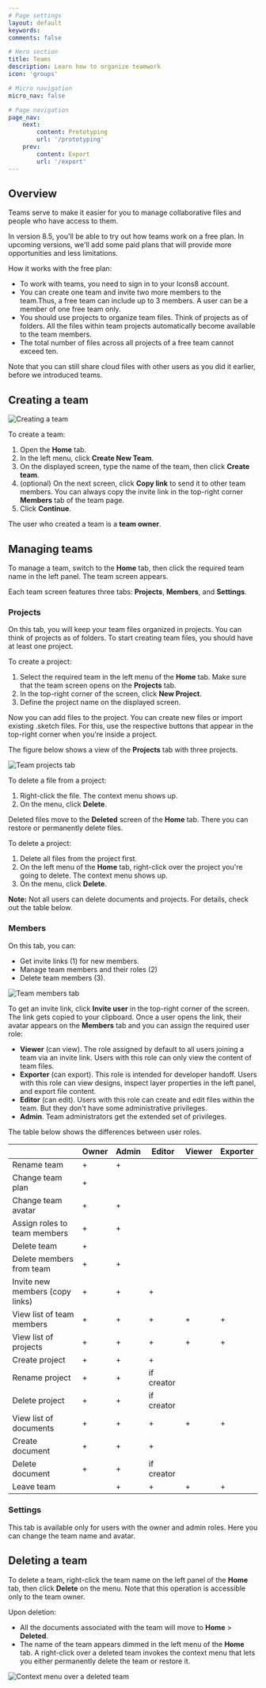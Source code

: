 ```yaml
---
# Page settings
layout: default
keywords:
comments: false

# Hero section
title: Teams
description: Learn how to organize teamwork
icon: 'groups'

# Micro navigation
micro_nav: false

# Page navigation
page_nav:
    next:
        content: Prototyping
        url: '/prototyping'
    prev:
        content: Export
        url: '/export'
---
```


## Overview

Teams serve to make it easier for you to manage collaborative files and people who have access to them.

In version 8.5, you'll be able to try out how teams work on a free plan. In upcoming versions, we'll add some paid plans that will provide more opportunities and less limitations.

How it works with the free plan:

* To work with teams, you need to sign in to your Icons8 account.
* You can create one team and invite two more members to the team.Thus, a free team can include up to 3 members. A user can be a member of one free team only.
* You should use projects to organize team files. Think of projects as of folders. All the files within team projects automatically become available to the team members.
* The total number of files across all projects of a free team cannot exceed ten.

Note that you can still share cloud files with other users as you did it earlier, before we introduced teams.

## Creating a team

![Creating a team](public/teams-add.png)



To create a team:

1. Open the **Home** tab.
2. In the left menu, click **Create New Team**.
3. On the displayed screen, type the name of the team, then click **Create team**.
4. (optional) On the next screen, click **Copy link** to send it to other team members. You can always copy the invite link in the top-right corner **Members** tab of the team page.  
5. Click **Continue**.

The user who created a team is a **team owner**.


## Managing teams

To manage a team, switch to the **Home** tab, then click the required team name in the left panel. The team screen appears.

Each team screen features three tabs: **Projects**, **Members**, and **Settings**.

### Projects

On this tab, you will keep your team files organized in projects. You can think of projects as of folders. To start creating team files, you should have at least one project.

To create a project:

1. Select the required team in the left menu of the **Home** tab. Make sure that the team screen opens on the **Projects** tab.
2. In the top-right corner of the screen, click **New Project**.
3. Define the project name on the displayed screen.

Now you can add files to the project. You can create new files or import existing .sketch files. For this, use the respective buttons that appear in the top-right corner when you're inside a project.

The figure below shows a view of the **Projects** tab with three projects.

![Team projects tab](public/teams-prjectstab1.png)

To delete a file from a project:

1. Right-click the file. The context menu shows up.
2. On the menu, click **Delete**.

Deleted files move to the **Deleted** screen of the **Home** tab. There you can restore or permanently delete files. 


To delete a project:
1. Delete all files from the project first.
2. On the left menu of the **Home** tab, right-click over the project you're going to delete. The context menu shows up.
3. On the menu, click **Delete**.

<div class="callout callout--warning">
    <p><strong>Note:</strong> Not all users can delete documents and projects. For details, check out the table below.</p>
</div>

### Members

On this tab, you can:

* Get invite links (1) for new members.
* Manage team members and their roles (2)
* Delete team members (3).

![Team members tab](public/teams-members1.png)

To get an invite link, click **Invite user** in the top-right corner of the screen. The link gets copied to your clipboard. Once a user opens the link, their avatar appears on the **Members** tab and you can assign the required user role:

* **Viewer** (can view). The role assigned by default to all users joining a team via an invite link. Users with this role can only view the content of team files.
* **Exporter** (can export). This role is intended for developer handoff. Users with this role can view designs, inspect layer properties in the left panel, and export file content.
* **Editor** (can edit). Users with this role can create and edit files within the team. But they don't have some administrative privileges.
* **Admin**. Team administrators get the extended set of privileges.

The table below shows the differences between user roles.


|         | Owner    | Admin | Editor | Viewer | Exporter |
| ------------- |-------------|---------------|-------------|---------------| ---------------|
| Rename team |+ | + |   |  |  |
| Change team plan |+ |  |   |  |  |
| Change team avatar |+ | + |   |  |  |
| Assign roles to team members |+ | + |   |  |  |
| Delete team |+ |  |   |  |  |
| Delete members from team  |+ | + |   |  |  |
| Invite new members (copy links) |+ | + | +  |  |  |
| View list of team members |+ | + | + | + | + |
| View list of projects | + | + |  + | + | + |
| Create project |+ | + | +  |  |  |
| Rename project |+ | + | if creator  |  |  |
| Delete project |+ | + | if creator  |  |  |
| View list of documents | + | + |  + | + | + |
| Create document |+ | + | +  |  |  |
| Delete document |+ | + | if creator  |  |  |
| Leave team |  | + |  + | + | + |



### Settings

This tab is available only for users with the owner and admin roles. Here you can change the team name and avatar.

## Deleting a team

To delete a team, right-click the team name on the left panel of the **Home** tab, then click **Delete** on the menu. Note that this operation is accessible only to the team owner.




Upon deletion:
* All the documents associated with the team will move to **Home** > **Deleted**.
* The name of the team appears dimmed in the left menu of the **Home** tab. A right-click over a deleted team invokes the context menu that lets you either permanently delete the team or restore it.

![Context menu over a deleted team](public/teams-delteam.png)